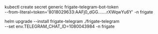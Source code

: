 kubectl create secret generic frigate-telegram-bot-token \
  --from-literal=token='8018029633:AAFj0_dGG.......rXWqwYu6Y' -n frigate

helm upgrade --install frigate-telegram ./frigate-telegram \
  --set env.TELEGRAM_CHAT_ID=1080043984 -n frigate
